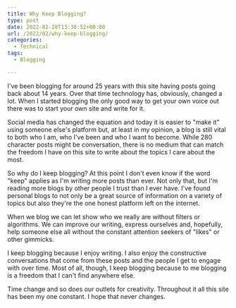 ```yaml
---
title: Why Keep Blogging?
type: post
date: 2022-02-28T13:38:52+00:00
url: /2022/02/why-keep-blogging/
categories:
  - Technical
tags:
  - Blogging

---
```

I've been blogging for around 25 years with this site having posts going back about 14 years. Over that time technology has, obviously, changed a lot. When I started blogging the only good way to get your own voice out there was to start your own site and write for it.

Social media has changed the equation and today it is easier to "make it" using someone else's platform but, at least in my opinion, a blog is still vital to both who I am, who I've been and who I want to become. While 280 character posts might be conversation, there is no medium that can match the freedom I have on this site to write about the topics I care about the most.

So why do I keep blogging? At this point I don't even know if the word "keep" applies as I'm writing more posts than ever. Not only that, but I'm reading more blogs by other people I trust than I ever have. I've found personal blogs to not only be a great source of information on a variety of topics but also they're the one honest platform left on the internet.

When we blog we can let show who we really are without filters or algorithms. We can improve our writing, express ourselves and, hopefully, help someone else all without the constant attention seekers of "likes" or other gimmicks.

I keep blogging because I enjoy writing. I also enjoy the constructive conversations that come from these posts and the people I get to engage with over time. Most of all, though, I keep blogging because to me blogging is a freedom that I can't find anywhere else.

Time change and so does our outlets for creativity. Throughout it all this site has been my one constant. I hope that never changes.